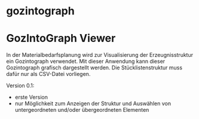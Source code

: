 # gozintograph
GozIntoGraph Viewer
===================

In der Materialbedarfsplanung wird zur Visualisierung der Erzeugnisstruktur ein Gozintograph verwendet. Mit dieser Anwendung kann dieser Gozintograph grafisch dargestellt werden. Die Stücklistenstruktur muss dafür nur als CSV-Datei vorliegen.

Version 0.1: 
- erste Version
- nur Möglichkeit zum Anzeigen der Struktur und Auswählen von untergeordneten und/oder übergeordneten Elementen
